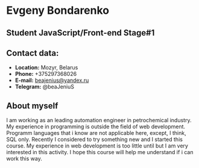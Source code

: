# Evgeny Bondarenko

## Student JavaScript/Front-end Stage#1

## Contact data:

- **Location:** Mozyr, Belarus
- **Phone:** +375297368026
- **E-mail:** beajenius@yandex.ru
- **Telegram:** @beaJeniuS

## About myself

I am working as an leading automation engineer in petrochemical industry.
My experience in programming is outside the field of web development. Programm
languages that i know are not applicable here, except, I think, SQL only. Recently I
considered to try something new and I started this course. My experience in web
development is too little until but I am very interested in this activity. I hope this
course will help me understand if i can work this way.
